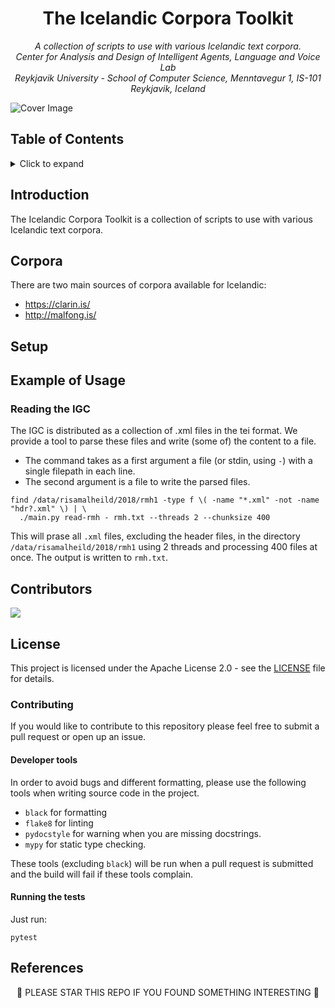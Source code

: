 <h1 align="center">
The Icelandic Corpora Toolkit
</h1>

<p align="center"><i>
  A collection of scripts to use with various Icelandic text corpora. <br/>
  Center for Analysis and Design of Intelligent Agents, Language and Voice Lab <br/>
  Reykjavik University - School of Computer Science, Menntavegur 1, IS-101 Reykjavik, Iceland
</i></p>

<img src="https://user-images.githubusercontent.com/9976294/85869930-e65f6400-b7bb-11ea-8c53-196d1ec83189.png" alt="Cover Image" align="center"/>

<!-- Logo using: -->
<!-- <div>Icons made by <a href="https://www.flaticon.com/authors/photo3idea-studio" title="photo3idea_studio">photo3idea_studio</a> from <a href="https://www.flaticon.com/" title="Flaticon">www.flaticon.com</a></div> -->

## Table of Contents
<!-- ⛔️ MD-MAGIC-EXAMPLE:START (TOC:collapse=true&collapseText=Click to expand) -->
<details>
<summary>Click to expand</summary>

* [Introduction](#introduction)
* [Corpora](#corpora)
* [Setup](#setup)
* [Example of Usage](#example-of-usage)
* [Contributors](#contributors)
* [License](#license)
* [References](#references)

</details>
<!-- ⛔️ MD-MAGIC-EXAMPLE:END -->

## Introduction

The Icelandic Corpora Toolkit is a  collection of scripts to use with various Icelandic text corpora.

## Corpora

There are two main sources of corpora available for Icelandic:

* <https://clarin.is/>
* <http://malfong.is/>

## Setup

## Example of Usage

### Reading the IGC
The IGC is distributed as a collection of .xml files in the tei format. We provide a tool to parse these files and write (some of) the content to a file.

- The command takes as a first argument a file (or stdin, using `-`) with a single filepath in each line.
- The second argument is a file to write the parsed files.
```
find /data/risamalheild/2018/rmh1 -type f \( -name "*.xml" -not -name "hdr?.xml" \) | \
  ./main.py read-rmh - rmh.txt --threads 2 --chunksize 400
```
This will prase all `.xml` files, excluding the header files, in the directory `/data/risamalheild/2018/rmh1` using 2 threads and processing 400 files at once. The output is written to `rmh.txt`.

## Contributors
<a href="https://github.com/cadia-lvl/ictk/graphs/contributors">
  <img src="https://contributors-img.web.app/image?repo=cadia-lvl/ictk" />
</a>
<!-- Made with [contributors-img](https://contributors-img.web.app). -->

## License
This project is licensed under the Apache License 2.0 - see the [LICENSE](LICENSE) file for details.

### Contributing
If you would like to contribute to this repository please feel free to submit a pull request or open up an issue.

#### Developer tools
In order to avoid bugs and different formatting, please use the following tools when writing source code in the project.
- `black` for formatting
- `flake8` for linting
- `pydocstyle` for warning when you are missing docstrings.
- `mypy` for static type checking.

These tools (excluding `black`) will be run when a pull request is submitted and the build will fail if these tools complain.

#### Running the tests
Just run:
```
pytest
```

## References

<p align="center">
🌟 PLEASE STAR THIS REPO IF YOU FOUND SOMETHING INTERESTING 🌟
</p>
